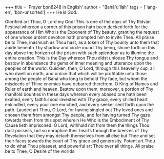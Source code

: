 +++
title = 'Prayer bpn8248 in English'
author = "Bahá'u'lláh"
tags = ['lang-en', 'bpn-unsorted']
+++
He is God.

Glorified art Thou, O Lord my God! This is one of the days of Thy Ridván Festival whereon a corner of this prison hath been decked forth for the appearance of Him Who is the Exponent of Thy beauty, granting the request of one whose ardent devotion hath prompted him to invite Thee. All praise be to Thee, inasmuch as Thou hast, as a token of Thy bounty unto them that abide beneath Thy shadow and circle round Thy being, shone forth on this day above the horizon of the prison with such splendour as to illumine the entire creation.
This is the Day whereon Thou didst unloose Thy tongue and bestow in abundance the gems of inner meaning and utterance upon the peoples of the world. Quicken, then, O Lord, through this heavenly cup, all who dwell on earth, and ordain that which will be profitable unto those among the people of Bahá who long to behold Thy face, but whom the misdeeds of Thine enemies have debarred therefrom, O King of Names and Ruler of earth and heaven. Bestow upon them, moreover, a portion of Thy manifold bounties in these days whereon every abased one hath been exalted, every faithful soul invested with Thy grace, every chilled heart enkindled, every poor one enriched, and every seeker sent forth upon the path.
Lauded art Thou, O Lord, for having singled out Thy loved ones and chosen them from amongst Thy people, and for having turned Thy gaze towards them from this spot wherein He Who is the Embodiment of Thy Cause lieth imprisoned. O Lord, withhold not from them the things Thou dost possess, but so enrapture their hearts through the breezes of Thy Revelation that they may detach themselves from all else but Thee and set their faces towards the court of Thy grace and generosity. Potent art Thou to do what Thou pleasest, and powerful art Thou over all things. All praise be to Thee, O Desire of the worlds!
